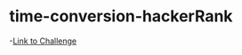 # time-conversion-hackerRank

-[Link to Challenge](https://www.hackerrank.com/challenges/time-conversion/problem)

